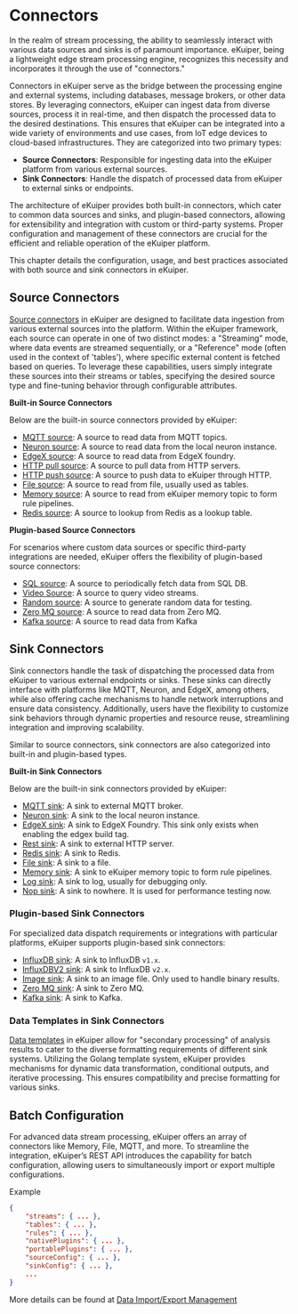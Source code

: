 # Connectors

In the realm of stream processing, the ability to seamlessly interact with various data sources and sinks is of paramount importance. eKuiper, being a lightweight edge stream processing engine, recognizes this necessity and incorporates it through the use of "connectors."

Connectors in eKuiper serve as the bridge between the processing engine and external systems, including databases, message brokers, or other data stores. By leveraging connectors, eKuiper can ingest data from diverse sources, process it in real-time, and then dispatch the processed data to the desired destinations. This ensures that eKuiper can be integrated into a wide variety of environments and use cases, from IoT edge devices to cloud-based infrastructures. They are categorized into two primary types:

- **Source Connectors**: Responsible for ingesting data into the eKuiper platform from various external sources.
- **Sink Connectors**: Handle the dispatch of processed data from eKuiper to external sinks or endpoints.

The architecture of eKuiper provides both built-in connectors, which cater to common data sources and sinks, and plugin-based connectors, allowing for extensibility and integration with custom or third-party systems. Proper configuration and management of these connectors are crucial for the efficient and reliable operation of the eKuiper platform.

This chapter details the configuration, usage, and best practices associated with both source and sink connectors in eKuiper.

## Source Connectors

[Source connectors](./sources/overview.md) in eKuiper are designed to facilitate data ingestion from various external sources into the platform. Within the eKuiper framework, each source can operate in one of two distinct modes: a "Streaming" mode, where data events are streamed sequentially, or a "Reference" mode (often used in the context of 'tables'), where specific external content is fetched based on queries. To leverage these capabilities, users simply integrate these sources into their streams or tables, specifying the desired source type and fine-tuning behavior through configurable attributes.

**Built-in Source Connectors**

Below are the built-in source connectors provided by eKuiper:

- [MQTT source](./sources/builtin/mqtt.md): A source to read data from MQTT topics.
- [Neuron source](./sources/builtin/neuron.md): A source to read data from the local neuron instance.
- [EdgeX source](./sources/builtin/edgex.md): A source to read data from EdgeX foundry.
- [HTTP pull source](./sources/builtin/http_pull.md): A source to pull data from HTTP servers.
- [HTTP push source](./sources/builtin/http_push.md): A source to push data to eKuiper through HTTP.
- [File source](./sources/builtin/file.md): A source to read from file, usually used as tables.
- [Memory source](./sources/builtin/memory.md): A source to read from eKuiper memory topic to form rule pipelines.
- [Redis source](./sources/builtin/redis.md): A source to lookup from Redis as a lookup table.

**Plugin-based Source Connectors**

For scenarios where custom data sources or specific third-party integrations are needed, eKuiper offers the flexibility of plugin-based source connectors:

- [SQL source](./sources/plugin/sql.md): A source to periodically fetch data from SQL DB.
- [Video Source](./sources/plugin/video.md): A source to query video streams.
- [Random source](./sources/plugin/random.md): A source to generate random data for testing.
- [Zero MQ source](./sources/plugin/zmq.md): A source to read data from Zero MQ.
- [Kafka source](./sources/plugin/kafka.md): A source to read data from Kafka

## Sink Connectors

Sink connectors handle the task of dispatching the processed data from eKuiper to various external endpoints or sinks. These sinks can directly interface with platforms like MQTT, Neuron, and EdgeX, among others, while also offering cache mechanisms to handle network interruptions and ensure data consistency. Additionally, users have the flexibility to customize sink behaviors through dynamic properties and resource reuse, streamlining integration and improving scalability.

Similar to source connectors, sink connectors are also categorized into built-in and plugin-based types.

**Built-in Sink Connectors**

Below are the built-in sink connectors provided by eKuiper:

- [MQTT sink](./sinks/builtin/mqtt.md): A sink to external MQTT broker.
- [Neuron sink](./sinks/builtin/neuron.md): A sink to the local neuron instance.
- [EdgeX sink](./sinks/builtin/edgex.md): A sink to EdgeX Foundry. This sink only exists when enabling the edgex build tag.
- [Rest sink](./sinks/builtin/rest.md): A sink to external HTTP server.
- [Redis sink](./sinks/builtin/redis.md): A sink to Redis.
- [File sink](./sinks/builtin/file.md): A sink to a file.
- [Memory sink](./sinks/builtin/memory.md): A sink to eKuiper memory topic to form rule pipelines.
- [Log sink](./sinks/builtin/log.md): A sink to log, usually for debugging only.
- [Nop sink](./sinks/builtin/nop.md): A sink to nowhere. It is used for performance testing now.

### Plugin-based Sink Connectors

For specialized data dispatch requirements or integrations with particular platforms, eKuiper supports plugin-based sink connectors:

- [InfluxDB sink](./sinks/plugin/influx.md): A sink to InfluxDB `v1.x`.
- [InfluxDBV2 sink](./sinks/plugin/influx2.md): A sink to InfluxDB `v2.x`.
- [Image sink](./sinks/plugin/image.md): A sink to an image file. Only used to handle binary results.
- [Zero MQ sink](./sinks/plugin/zmq.md): A sink to Zero MQ.
- [Kafka sink](./sinks/plugin/kafka.md): A sink to Kafka.

### Data Templates in Sink Connectors

[Data templates](./sinks/data_template.md) in eKuiper allow for "secondary processing" of analysis results to cater to the diverse formatting requirements of different sink systems. Utilizing the Golang template system, eKuiper provides mechanisms for dynamic data transformation, conditional outputs, and iterative processing. This ensures compatibility and precise formatting for various sinks.

## Batch Configuration

For advanced data stream processing, eKuiper offers an array of connectors like Memory, File, MQTT, and more. To streamline the integration, eKuiper’s REST API introduces the capability for batch configuration, allowing users to simultaneously import or export multiple configurations.

Example

```json
{
    "streams": { ... },
    "tables": { ... },
    "rules": { ... },
    "nativePlugins": { ... },
    "portablePlugins": { ... },
    "sourceConfig": { ... },
    "sinkConfig": { ... },
    ...
}
```

More details can be found at [Data Import/Export Management](../api/restapi/data.md)
